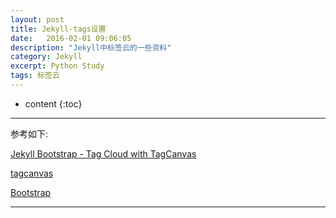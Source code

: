 ```yaml
---
layout: post
title: Jekyll-tags设置
date:   2016-02-01 09:06:05
description: "Jekyll中标签云的一些资料"
category: Jekyll
excerpt: Python Study
tags: 标签云
---
```


* content
{:toc}


---

参考如下:




[Jekyll Bootstrap - Tag Cloud with TagCanvas](https://truongtx.me/2013/05/01/jekyll-tag-cloud-with-tagcanvas/)

[tagcanvas](http://www.goat1000.com/tagcanvas.php)

[Bootstrap](http://v3.bootcss.com/)

---




